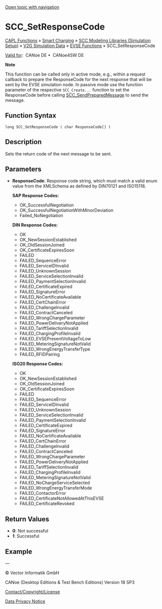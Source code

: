[Open topic with navigation](../../../../../CANoeDEFamily.htm#Topics/CAPLFunctions/SmartCharging/Functions/CAPLfunctionSCCSetResponseCode.md)

# SCC_SetResponseCode

[CAPL Functions](../../CAPLfunctions.md) » [Smart Charging](../CAPLFunctionsSmartChargingOverview.md) » [SCC Modeling Libraries (Simulation Setup)](../CAPLFunctionsSmartChargingOverview.md#BMNodeayerDLL) » [V2G Simulation Data](../CAPLFunctionsSmartChargingOverview.md#V2GSimDataWrite) » [EVSE Functions](../CAPLFunctionsSmartChargingOverview.md#V2GSimDataWrite) » SCC_SetResponseCode

[Valid for](../../../Shared/FeatureAvailability.md):  CANoe DE •  CANoe4SW DE

**Note**

This function can be called only in active mode, e.g., within a request callback to prepare the ResponseCode for the next response that will be sent by the EVSE simulation node. In passive mode use the function parameter of the respective `SCC_Create...` function to set the ResponseCode before calling [SCC_SendPreparedMessage](CAPLfunctionSCCSendPreparedMessage.md) to send the message.

## Function Syntax

`long SCC_SetResponseCode ( char ResponseCode[] )`

## Description

Sets the return code of the next message to be sent.

## Parameters

- **ResponseCode**: Response code string, which must match a valid enum value from the XMLSchema as defined by DIN70121 and ISO15118.

  **SAP Response Codes:**
  - OK_SuccessfulNegotiation
  - OK_SuccessfulNegotiationWithMinorDeviation
  - Failed_NoNegotiation

  **DIN Response Codes:**
  - OK
  - OK_NewSessionEstablished
  - OK_OldSessionJoined
  - OK_CertificateExpiresSoon
  - FAILED
  - FAILED_SequenceError
  - FAILED_ServiceIDInvalid
  - FAILED_UnknownSession
  - FAILED_ServiceSelectionInvalid
  - FAILED_PaymentSelectionInvalid
  - FAILED_CertificateExpired
  - FAILED_SignatureError
  - FAILED_NoCertificateAvailable
  - FAILED_CertChainError
  - FAILED_ChallengeInvalid
  - FAILED_ContractCanceled
  - FAILED_WrongChargeParameter
  - FAILED_PowerDeliveryNotApplied
  - FAILED_TariffSelectionInvalid
  - FAILED_ChargingProfileInvalid
  - FAILED_EVSEPresentVoltageToLow
  - FAILED_MeteringSignatureNotValid
  - FAILED_WrongEnergyTransferType
  - FAILED_RFIDPairing

  **ISO20 Response Codes:**
  - OK
  - OK_NewSessionEstablished
  - OK_OldSessionJoined
  - OK_CertificateExpiresSoon
  - FAILED
  - FAILED_SequenceError
  - FAILED_ServiceIDInvalid
  - FAILED_UnknownSession
  - FAILED_ServiceSelectionInvalid
  - FAILED_PaymentSelectionInvalid
  - FAILED_CertificateExpired
  - FAILED_SignatureError
  - FAILED_NoCertificateAvailable
  - FAILED_CertChainError
  - FAILED_ChallengeInvalid
  - FAILED_ContractCanceled
  - FAILED_WrongChargeParameter
  - FAILED_PowerDeliveryNotApplied
  - FAILED_TariffSelectionInvalid
  - FAILED_ChargingProfileInvalid
  - FAILED_MeteringSignatureNotValid
  - FAILED_NoChargeServiceSelected
  - FAILED_WrongEnergyTransferMode
  - FAILED_ContactorError
  - FAILED_CertificateNotAllowedAtThisEVSE
  - FAILED_CertificateRevoked

## Return Values

- **0**: Not successful
- **1**: Successful

## Example

—

© Vector Informatik GmbH

CANoe (Desktop Editions & Test Bench Editions) Version 18 SP3

[Contact/Copyright/License](../../../Shared/ContactCopyrightLicense.md)

[Data Privacy Notice](https://www.vector.com/int/en/company/get-info/privacy-policy/)
